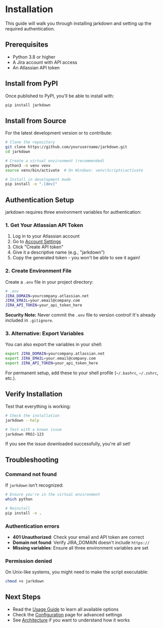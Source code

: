 # Installation

This guide will walk you through installing jarkdown and setting up the required authentication.

## Prerequisites

- Python 3.8 or higher
- A Jira account with API access
- An Atlassian API token

## Install from PyPI

Once published to PyPI, you'll be able to install with:

```bash
pip install jarkdown
```

## Install from Source

For the latest development version or to contribute:

```bash
# Clone the repository
git clone https://github.com/yourusername/jarkdown.git
cd jarkdown

# Create a virtual environment (recommended)
python3 -m venv venv
source venv/bin/activate  # On Windows: venv\Scripts\activate

# Install in development mode
pip install -e ".[dev]"
```

## Authentication Setup

jarkdown requires three environment variables for authentication:

### 1. Get Your Atlassian API Token

1. Log in to your Atlassian account
2. Go to [Account Settings](https://id.atlassian.com/manage-profile/security/api-tokens)
3. Click "Create API token"
4. Give it a descriptive name (e.g., "jarkdown")
5. Copy the generated token - you won't be able to see it again!

### 2. Create Environment File

Create a `.env` file in your project directory:

```bash
# .env
JIRA_DOMAIN=yourcompany.atlassian.net
JIRA_EMAIL=your.email@company.com
JIRA_API_TOKEN=your_api_token_here
```

**Security Note:** Never commit the `.env` file to version control! It's already included in `.gitignore`.

### 3. Alternative: Export Variables

You can also export the variables in your shell:

```bash
export JIRA_DOMAIN=yourcompany.atlassian.net
export JIRA_EMAIL=your.email@company.com
export JIRA_API_TOKEN=your_api_token_here
```

For permanent setup, add these to your shell profile (`~/.bashrc`, `~/.zshrc`, etc.).

## Verify Installation

Test that everything is working:

```bash
# Check the installation
jarkdown --help

# Test with a known issue
jarkdown PROJ-123
```

If you see the issue downloaded successfully, you're all set!

## Troubleshooting

### Command not found

If `jarkdown` isn't recognized:

```bash
# Ensure you're in the virtual environment
which python

# Reinstall
pip install -e .
```

### Authentication errors

- **401 Unauthorized**: Check your email and API token are correct
- **Domain not found**: Verify JIRA_DOMAIN doesn't include `https://`
- **Missing variables**: Ensure all three environment variables are set

### Permission denied

On Unix-like systems, you might need to make the script executable:

```bash
chmod +x jarkdown
```

## Next Steps

- Read the [Usage Guide](usage.md) to learn all available options
- Check the [Configuration](configuration.md) page for advanced settings
- See [Architecture](architecture.md) if you want to understand how it works
